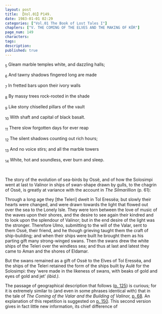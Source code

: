 ```yaml
---
layout: post
title: 【Vol.01】P149.
date: 1983-01-01 02:29
categories: ["Vol.01 The Book of Lost Tales I"]
chapters: ["V. THE COMING OF THE ELVES AND THE MAKING OF KÔR"]
page_num: 149
characters: 
tags: 
description: 
published: true
---
```


<SUB>5</SUB> Gleam marble temples white, and dazzling halls;

<SUB>6</SUB> And tawny shadows fingered long are made

<SUB>7</SUB> In fretted bars upon their ivory walls

<SUB>8</SUB> By massy trees rock-rooted in the shade

<SUB>9</SUB> Like stony chiselled pillars of the vault

<SUB>10</SUB> With shaft and capital of black basalt.

<SUB>11</SUB> There slow forgotten days for ever reap

<SUB>12</SUB> The silent shadows counting out rich hours;

<SUB>13</SUB> And no voice stirs; and all the marble towers

<SUB>14</SUB> White, hot and soundless, ever burn and sleep.

<BR>

The story of the evolution of sea-birds by Ossë, and of how the Solosimpi went at last to Valinor in ships of swan-shape drawn by gulls, to the chagrin of Ossë, is greatly at variance with the account in <I>The Silmarillion </I>(p. 61):

Through a long age they [the Teleri] dwelt in Tol Eressëa; but slowly their hearts were changed, and were drawn towards the light that flowed out over the sea to the Lonely Isle. They were torn between the love of music of the waves upon their shores, and the desire to see again their kindred and to look upon the splendour of Valinor; but in the end desire of the light was the stronger. Therefore Ulmo, submitting to the will of the Valar, sent to them Ossë, their friend, and he though grieving taught them the craft of ship-building; and when their ships were built he brought them as his parting gift many strong-winged swans. Then the swans drew the white ships of the Teleri over the windless sea; and thus at last and latest they came to Aman and the shores of Eldamar.

But the swans remained as a gift of Ossë to the Elves of Tol Eressëa, and the ships of the Teleri retained the form of the ships built by Aulë for the Solosimpi: they ‘were made in the likeness of swans, with beaks of gold and eyes of gold and jet’ <I>(ibid.).</I>

The passage of geographical description that follows ([p. 125]({{site.baseurl}}/vol01-p125)) is curious; for it is extremely similar to (and even in some phrases identical with) that in the tale of <I>The Coming of the Valar and the Building of Valinor, </I>[p. 68]({{site.baseurl}}/vol01-p68). An explanation of this repetition is suggested on [p. 150]({{site.baseurl}}/vol01-p150). This second version gives in fact little new information, its chief difference of


